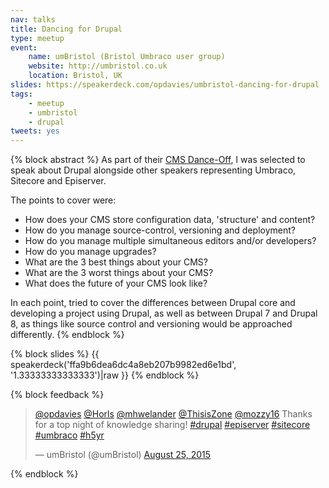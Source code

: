 ```yaml
---
nav: talks
title: Dancing for Drupal
type: meetup
event:
    name: umBristol (Bristol Umbraco user group)
    website: http://umbristol.co.uk
    location: Bristol, UK
slides: https://speakerdeck.com/opdavies/umbristol-dancing-for-drupal
tags:
    - meetup
    - umbristol
    - drupal
tweets: yes
---
```

{% block abstract %}
As part of their [CMS Dance-Off](http://www.meetup.com/umBristol/events/223807592/), I was selected to speak about Drupal alongside other speakers representing Umbraco, Sitecore and Episerver.

The points to cover were:

* How does your CMS store configuration data, 'structure' and content?
* How do you manage source-control, versioning and deployment?
* How do you manage multiple simultaneous editors and/or developers?
* How do you manage upgrades?
* What are the 3 best things about your CMS?
* What are the 3 worst things about your CMS?
* What does the future of your CMS look like?

In each point, tried to cover the differences between Drupal core and developing a project using Drupal, as well as between Drupal 7 and Drupal 8, as things like source control and versioning would be approached differently.
{% endblock %}

{% block slides %}
{{ speakerdeck('ffa9b6dea6dc4a8eb207b9982ed6e1bd', '1.33333333333333')|raw }}
{% endblock %}

{% block feedback %}
<blockquote class="twitter-tweet" lang="en"><p lang="en" dir="ltr"><a href="https://twitter.com/opdavies">@opdavies</a> <a href="https://twitter.com/Horls">@Horls</a> <a href="https://twitter.com/mhwelander">@mhwelander</a> <a href="https://twitter.com/ThisisZone">@ThisisZone</a> <a href="https://twitter.com/mozzy16">@mozzy16</a> Thanks for a top night of knowledge sharing! <a href="https://twitter.com/hashtag/drupal?src=hash">#drupal</a> <a href="https://twitter.com/hashtag/episerver?src=hash">#episerver</a> <a href="https://twitter.com/hashtag/sitecore?src=hash">#sitecore</a> <a href="https://twitter.com/hashtag/umbraco?src=hash">#umbraco</a> <a href="https://twitter.com/hashtag/h5yr?src=hash">#h5yr</a></p>&mdash; umBristol (@umBristol) <a href="https://twitter.com/umBristol/status/636290498362216449">August 25, 2015</a></blockquote>
{% endblock %}
